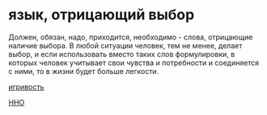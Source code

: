 # язык, отрицающий выбор
Должен, обязан, надо, приходится, необходимо - слова, отрицающие наличие выбора. В любой ситуации человек, тем не менее, делает выбор, и если использовать вместо таких слов формулировки, в которых человек учитывает свои чувства и потребности и соединяется с ними, то в жизни будет больше легкости.

[игривость](%D0%B8%D0%B3%D1%80%D0%B8%D0%B2%D0%BE%D1%81%D1%82%D1%8C)

[ННО](zettelkasten/%D0%B0%D0%BD%D0%B8%D1%87%D1%87%D0%B0/%D0%A3%D1%81%D1%82%D0%B0%D0%BD%D0%BE%D0%B2%D0%BA%D0%B0%20%D0%BD%D0%B0%20%D1%80%D0%BE%D1%81%D1%82/%D0%A3%D0%B1%D0%B5%D0%B6%D0%B4%D0%B5%D0%BD%D0%B8%D1%8F%20%D0%B4%D0%BE%D0%BB%D0%B6%D0%BD%D1%8B%20%D0%BE%D0%BA%D1%83%D0%BF%D0%B0%D1%82%D1%8C%D1%81%D1%8F/%D0%9D%D0%9D%D0%9E)